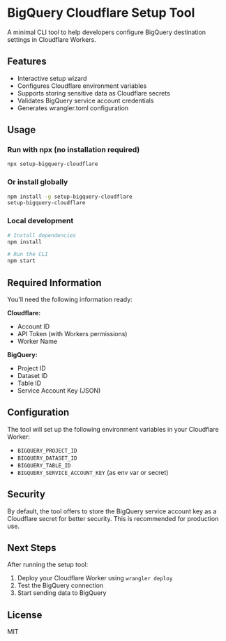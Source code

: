 # BigQuery Cloudflare Setup Tool

A minimal CLI tool to help developers configure BigQuery destination settings in Cloudflare Workers.

## Features

- Interactive setup wizard
- Configures Cloudflare environment variables
- Supports storing sensitive data as Cloudflare secrets
- Validates BigQuery service account credentials
- Generates wrangler.toml configuration

## Usage

### Run with npx (no installation required)

```bash
npx setup-bigquery-cloudflare
```

### Or install globally

```bash
npm install -g setup-bigquery-cloudflare
setup-bigquery-cloudflare
```

### Local development

```bash
# Install dependencies
npm install

# Run the CLI
npm start
```

## Required Information

You'll need the following information ready:

**Cloudflare:**
- Account ID
- API Token (with Workers permissions)
- Worker Name

**BigQuery:**
- Project ID
- Dataset ID
- Table ID
- Service Account Key (JSON)

## Configuration

The tool will set up the following environment variables in your Cloudflare Worker:

- `BIGQUERY_PROJECT_ID`
- `BIGQUERY_DATASET_ID`
- `BIGQUERY_TABLE_ID`
- `BIGQUERY_SERVICE_ACCOUNT_KEY` (as env var or secret)

## Security

By default, the tool offers to store the BigQuery service account key as a Cloudflare secret for better security. This is recommended for production use.

## Next Steps

After running the setup tool:

1. Deploy your Cloudflare Worker using `wrangler deploy`
2. Test the BigQuery connection
3. Start sending data to BigQuery

## License

MIT